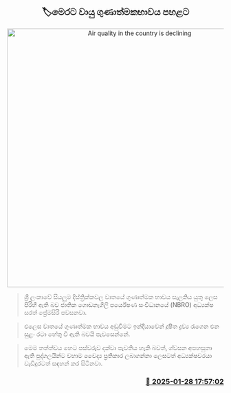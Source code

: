 <p align='center'><b><h2 align='center' title='Air quality in the country is declining'>🏷මෙරට වායු ගුණාත්මකභාවය පහළට </h2></b></p>
<p align='center'><img src='https://helakuru.sgp1.cdn.digitaloceanspaces.com/esana/images/lib/mumbai-air-quality[1].jpg' width='600' alt='Air quality in the country is declining'></p>

> ශ්‍රී ලංකාවේ සියලුම දිස්ත්‍රික්කවල වාතයේ ගුණාත්මක භාවය සැලකිය යුතු ලෙස පිරිහී ඇති බව ජාතික ගොඩනැගිලි පර්යේෂණ සංවිධානයේ (NBRO) අධ්‍යක්ෂ සරත් ප්‍රේමසිරි පවසනවා.

> එලෙස වාතයේ ගුණාත්මක භාවය අඩුවීමට ඉන්දියාවෙන් දූෂිත ද්‍රව්‍ය රැගෙන එන සුළං රටා හේතු වී ඇති බවයි පැවසෙන්නේ.

> මෙම තත්ත්වය හෙට පස්වරුව දක්වා පැවතිය හැකි බවත්, ශ්වසන අපහසුතා ඇති පුද්ගලයින්ට වහාම වෛද්‍ය ප්‍රතිකාර ලබාගන්නා ලෙසටත් අධ්‍යක්ෂවරයා වැඩිදුරටත් සඳහන් කර සිටිනවා.



<h3 align='right'><a href='https://www.helakuru.lk/esana/p/106965/'>📅 2025-01-28 17:57:02</a></h3>
